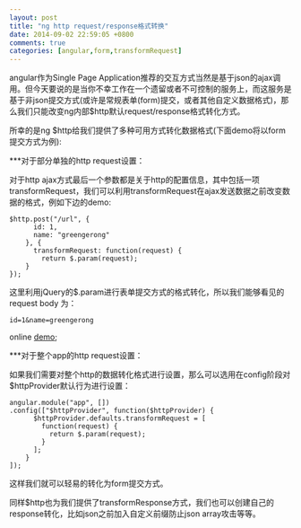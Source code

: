 ```yaml
---
layout: post
title: "ng http request/response格式转换"
date: 2014-09-02 22:59:05 +0800
comments: true
categories: [angular,form,transformRequest]
---
```

angular作为Single Page Application推荐的交互方式当然是基于json的ajax调用。但今天要说的是当你不幸工作在一个遗留或者不可控制的服务上，而这服务是基于非json提交方式(或许是常规表单(form)提交，或者其他自定义数据格式)，那么我们只能改变ng内部$http默认request/response格式转化方式。

所幸的是ng $http给我们提供了多种可用方式转化数据格式(下面demo将以form提交方式为例):

***对于部分单独的http request设置：

对于http ajax方式最后一个参数都是关于http的配置信息，其中包括一项transformRequest，我们可以利用transformRequest在ajax发送数据之前改变数据的格式，例如下边的demo:

	$http.post("/url", {
          id: 1,
          name: "greengerong"
        }, {
          transformRequest: function(request) {
            return $.param(request);
      	}
    });

这里利用jQuery的$.param进行表单提交方式的格式转化，所以我们能够看见的request body 为：

	id=1&name=greengerong

online [demo](http://plnkr.co/edit/tpl:FrTqqTNoY8BEfHs9bB0f);

***对于整个app的http request设置：

如果我们需要对整个http的数据转化格式进行设置，那么可以选用在config阶段对$httpProvider默认行为进行设置：

	angular.module("app", [])
	.config(["$httpProvider", function($httpProvider) {
	      $httpProvider.defaults.transformRequest = [
	        function(request) {
	          return $.param(request);
	        }
	      ];
    	}
  	]);

这样我们就可以轻易的转化为form提交方式。

同样$http也为我们提供了transformResponse方式，我们也可以创建自己的response转化，比如json之前加入自定义前缀防止json array攻击等等。

